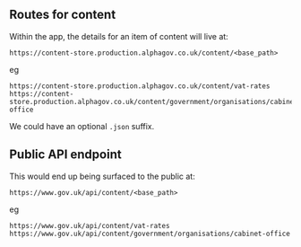 
## Routes for content

Within the app, the details for an item of content will live at:

    https://content-store.production.alphagov.co.uk/content/<base_path>

eg

    https://content-store.production.alphagov.co.uk/content/vat-rates
    https://content-store.production.alphagov.co.uk/content/government/organisations/cabinet-office

We could have an optional `.json` suffix.

## Public API endpoint

This would end up being surfaced to the public at:

    https://www.gov.uk/api/content/<base_path>

eg

    https://www.gov.uk/api/content/vat-rates
    https://www.gov.uk/api/content/government/organisations/cabinet-office
